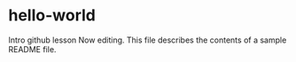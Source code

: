 # hello-world
Intro github lesson
Now editing.
This file describes the contents of a sample README file.
